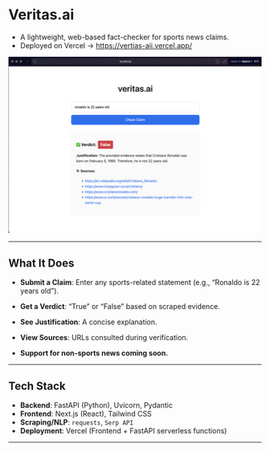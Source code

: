 # Veritas.ai

- A lightweight, web-based fact-checker for sports news claims.  
- Deployed on Vercel -> https://vertias-aii.vercel.app/

![App Screenshot](./screenshot.png)  

---

## What It Does

- **Submit a Claim**: Enter any sports-related statement (e.g., “Ronaldo is 22 years old”).  
- **Get a Verdict**: “True” or “False” based on scraped evidence.  
- **See Justification**: A concise explanation.  
- **View Sources**: URLs consulted during verification.

- **Support for non-sports news coming soon.**

---

## Tech Stack

- **Backend**: FastAPI (Python), Uvicorn, Pydantic  
- **Frontend**: Next.js (React), Tailwind CSS 
- **Scraping/NLP**: `requests`, `Serp API`
- **Deployment**: Vercel (Frontend + FastAPI serverless functions)

---

